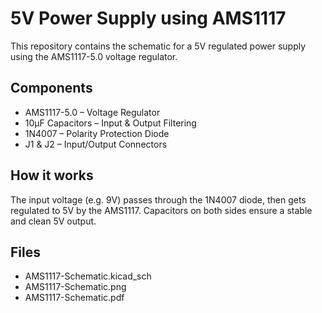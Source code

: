 # 5V Power Supply using AMS1117

This repository contains the schematic for a 5V regulated power supply using the AMS1117-5.0 voltage regulator.

## Components
- AMS1117-5.0 – Voltage Regulator
- 10µF Capacitors – Input & Output Filtering
- 1N4007 – Polarity Protection Diode
- J1 & J2 – Input/Output Connectors

## How it works
The input voltage (e.g. 9V) passes through the 1N4007 diode, then gets regulated to 5V by the AMS1117. Capacitors on both sides ensure a stable and clean 5V output.

## Files
- AMS1117-Schematic.kicad_sch
- AMS1117-Schematic.png 
- AMS1117-Schematic.pdf 
